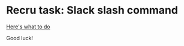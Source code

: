 # Recru task: Slack slash command


[Here's what to do](https://www.notion.so/Backend-dev-tech-task-8bbb2009e9f84317a306789416ff9363)

Good luck!

